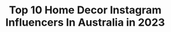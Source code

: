---
title: Top 10 Home Decor Instagram Influencers In Australia in 2023
description: >-
  Find top home decor Instagram influencers in Australia in 2023. Most popular hashtags: #homedecor #interiordesign #design #interior.
platform: Instagram
hits: 107
text_top: Analyze the most popular Instagram profiles on inBeat.
text_bottom: Our search engine aggregates 107 Instagram influencers like this in Australia for you to contact.
profiles:
  - username: "brontemac"
    fullname: >-
      Bronte Mac
    bio: >-
      MELB. ✌🏼 Has a personal vendetta against skinny jeans @me if you want to fight about it ✉️ bronte.mc@gmail.com
    location: "Australia"
    followers: 68372
    engagement: 72
    commentsToLikes: 0.048176
    id: ck0w6ax727p7n0i1965zd6mkd
    verified: false
    hashtags: "#home, #whowhatwear, #interiors, #neutralstyle"
  - username: "carolinemorin_"
    fullname: >-
      Caroline Morin
    bio: >-
      ~ illustrator & photographer @carolinemorin_photo ~ inquiries only by email ~ bonjour@carolinemorin.com ~ http://society6.com/caroline-morin
    location: "Australia"
    followers: 23052
    engagement: 1542
    commentsToLikes: 0.030108
    id: ck5q6yd0nz9zv0i11pn2qtn92
    verified: false
    hashtags: "#minimal, #minimalist, #minimalism, #instaart"
  - username: "bestechendbrav"
    fullname: >-
      bestechend.brav
    bio: >-
      ➳ Abenteuer mit Australian Shepherd Hündin Maybe ♥️ nature 🍃 hiking 🏔 dogstuff 🐾 📩 kontakt@bestechendbrav.de
    location: "Australia"
    followers: 32106
    engagement: 314
    commentsToLikes: 0.078678
    id: ck8szc4ydnuss0j78x6id9drt
    verified: false
    hashtags: "#goodmorning, #vandog, #homeiswhereyouparkit, #bestbuddies"
  - username: "maddison.bloom"
    fullname: >-
      M I K A H L  T I E R N E Y
    bio: >-
      •Builders Wife •Garden Obsessed •Local Garden Consultations|DM •Sharing my contemporary home & garden •Appreciation of different styles •Mildura AUS🇦🇺
    location: "Australia"
    followers: 21632
    engagement: 357
    commentsToLikes: 0.073053
    id: ck5q1clmsacn60i11fa6tqfsa
    verified: false
    hashtags: "#outdoorarea, #interiorinspo, #ornamentalpears, #interiors"
  - username: "thrift_plantabode_"
    fullname: >-
      Jaye Workman
    bio: >-
      🌿Bringing thrift shop finds, new homewares and plants together 🌿🍃 ♻️ My Adelaide Hills home, contact- charlotte@young-mgmt.com
    location: "Australia"
    followers: 53871
    engagement: 167
    commentsToLikes: 0.091055
    id: ck15s1m5las530i19122kqljt
    verified: false
    hashtags: "#abode, #inspiration, #lifearoundplants, #propagation"
  - username: "houseofnerhagen"
    fullname: >-
      HOUSE OF NERHAGEN
    bio: >-
      ⚜️ Mrs. Nerhagen ⚜️ • My Home • Styling & Lifestyle • • Australian 🇦🇺 • 📍Norway 🇳🇴
    location: "Australia"
    followers: 84324
    engagement: 127
    commentsToLikes: 0.083817
    id: ck0vvplrnq6td0i194vl5jx2u
    verified: false
    hashtags: "#noplacelikehome, #candles, #interiordesign, #marblewall"
  - username: "karina_jambrak"
    fullname: >-
      Karina ~ Australian Artist
    bio: >-
      ✍🏽 Made in Aus 🌴As seen on @adairs @adairskids @thejungalow @theblock @greenhouseinteriors @kollabcollection 🌏 I ship worldwide! 👇🏽SHOP & learn more🧡
    location: "Australia"
    followers: 62736
    engagement: 276
    commentsToLikes: 0.066156
    id: ck0u2d4skzht70i19m6z3zo28
    verified: false
    hashtags: "#spicetones, #livingroominspo, #smallbusinessowner, #womeninbusiness"
  - username: "creations_by_cammy"
    fullname: >-
      Cammy Peters- Content creator
    bio: >-
      •Was @inspired_to_style •Content creations •Cohost #myaustralianinterior •Studying Graphic Design •📧 for Media & PR •Northern Rivers NSW 🇦🇺
    location: "Australia"
    followers: 25878
    engagement: 111
    commentsToLikes: 0.172649
    id: ck13bphwrwjlo0i195ids5z0t
    verified: false
    hashtags: "#mynordicroom, #myinteriorstyletoday, #howyouhome, #interior123"
  - username: "michelle_interiors"
    fullname: >-
      Michelle_Interiors
    bio: >-
      Interior Designer Sydney🇦🇺 My home interior, Shop lighting & E- design Website👇🏾Email for Collabs 🖤Jesus 👩‍❤️‍💋‍👨👨‍👨‍👧‍👦 Use 👉🏽#glamchicliving
    location: "Australia"
    followers: 55525
    engagement: 97
    commentsToLikes: 0.109271
    id: ck6u5919q898o0j71drrk9hew
    verified: false
    hashtags: "#glamchicliving, #glamhomes, #homestyling, #luxurydesign"
  - username: "megcaris.interiors"
    fullname: >-
      M E G   C A R I S |
    bio: >-
      Mumma to Sage ⋒ Interior Stylist | Content Creator | Motherhood | Lifestyle | DM/Email for collabs | Perth |
    location: "Australia"
    followers: 112695
    engagement: 70
    commentsToLikes: 0.096187
    id: ck0tz6xctpa170i1912ps6vsb
    verified: false
    hashtags: "#interiorstyling, #babystyle, #perthmums, #kidsfashion"
---